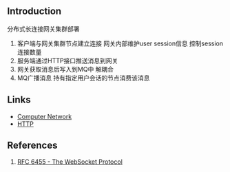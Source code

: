 ## Introduction






分布式长连接网关集群部署

1. 客户端与网关集群节点建立连接 网关内部维护user session信息 控制session连接数量
2. 服务端通过HTTP接口推送消息到网关
3. 网关获取消息后写入到MQ中 解耦合
4. MQ广播消息 持有指定用户会话的节点消费该消息

## Links

- [Computer Network](/docs/CS/CN/CN.md)
- [HTTP](/docs/CS/CN/HTTP/HTTP.md)

## References

1. [RFC 6455 - The WebSocket Protocol](https://datatracker.ietf.org/doc/html/rfc6455)